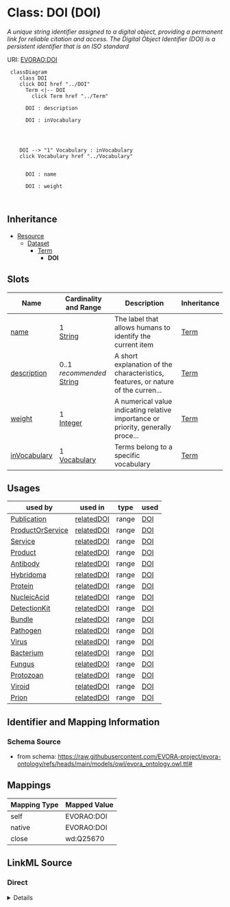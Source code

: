 

# Class: DOI (DOI)


_A unique string identifier assigned to a digital object, providing a permanent link for reliable citation and access.  The Digital Object Identifier (DOI) is a persistent identifier that is an ISO standard_





URI: [EVORAO:DOI](https://raw.githubusercontent.com/EVORA-project/evora-ontology/refs/heads/main/models/owl/evora_ontology.owl.ttl#DOI)






```mermaid
 classDiagram
    class DOI
    click DOI href "../DOI"
      Term <|-- DOI
        click Term href "../Term"
      
      DOI : description
        
      DOI : inVocabulary
        
          
    
    
    DOI --> "1" Vocabulary : inVocabulary
    click Vocabulary href "../Vocabulary"

        
      DOI : name
        
      DOI : weight
        
      
```





## Inheritance
* [Resource](Resource.md)
    * [Dataset](Dataset.md)
        * [Term](Term.md)
            * **DOI**



## Slots

| Name | Cardinality and Range | Description | Inheritance |
| ---  | --- | --- | --- |
| [name](name.md) | 1 <br/> [String](String.md) | The label that allows humans to identify the current item | [Term](Term.md) |
| [description](description.md) | 0..1 _recommended_ <br/> [String](String.md) | A short explanation of the characteristics, features, or nature of the curren... | [Term](Term.md) |
| [weight](weight.md) | 1 <br/> [Integer](Integer.md) | A numerical value indicating relative importance or priority, generally proce... | [Term](Term.md) |
| [inVocabulary](inVocabulary.md) | 1 <br/> [Vocabulary](Vocabulary.md) | Terms belong to a specific vocabulary | [Term](Term.md) |





## Usages

| used by | used in | type | used |
| ---  | --- | --- | --- |
| [Publication](Publication.md) | [relatedDOI](relatedDOI.md) | range | [DOI](DOI.md) |
| [ProductOrService](ProductOrService.md) | [relatedDOI](relatedDOI.md) | range | [DOI](DOI.md) |
| [Service](Service.md) | [relatedDOI](relatedDOI.md) | range | [DOI](DOI.md) |
| [Product](Product.md) | [relatedDOI](relatedDOI.md) | range | [DOI](DOI.md) |
| [Antibody](Antibody.md) | [relatedDOI](relatedDOI.md) | range | [DOI](DOI.md) |
| [Hybridoma](Hybridoma.md) | [relatedDOI](relatedDOI.md) | range | [DOI](DOI.md) |
| [Protein](Protein.md) | [relatedDOI](relatedDOI.md) | range | [DOI](DOI.md) |
| [NucleicAcid](NucleicAcid.md) | [relatedDOI](relatedDOI.md) | range | [DOI](DOI.md) |
| [DetectionKit](DetectionKit.md) | [relatedDOI](relatedDOI.md) | range | [DOI](DOI.md) |
| [Bundle](Bundle.md) | [relatedDOI](relatedDOI.md) | range | [DOI](DOI.md) |
| [Pathogen](Pathogen.md) | [relatedDOI](relatedDOI.md) | range | [DOI](DOI.md) |
| [Virus](Virus.md) | [relatedDOI](relatedDOI.md) | range | [DOI](DOI.md) |
| [Bacterium](Bacterium.md) | [relatedDOI](relatedDOI.md) | range | [DOI](DOI.md) |
| [Fungus](Fungus.md) | [relatedDOI](relatedDOI.md) | range | [DOI](DOI.md) |
| [Protozoan](Protozoan.md) | [relatedDOI](relatedDOI.md) | range | [DOI](DOI.md) |
| [Viroid](Viroid.md) | [relatedDOI](relatedDOI.md) | range | [DOI](DOI.md) |
| [Prion](Prion.md) | [relatedDOI](relatedDOI.md) | range | [DOI](DOI.md) |






## Identifier and Mapping Information







### Schema Source


* from schema: https://raw.githubusercontent.com/EVORA-project/evora-ontology/refs/heads/main/models/owl/evora_ontology.owl.ttl#




## Mappings

| Mapping Type | Mapped Value |
| ---  | ---  |
| self | EVORAO:DOI |
| native | EVORAO:DOI |
| close | wd:Q25670 |







## LinkML Source

<!-- TODO: investigate https://stackoverflow.com/questions/37606292/how-to-create-tabbed-code-blocks-in-mkdocs-or-sphinx -->

### Direct

<details>
```yaml
name: DOI
description: A unique string identifier assigned to a digital object, providing a
  permanent link for reliable citation and access.  The Digital Object Identifier
  (DOI) is a persistent identifier that is an ISO standard
title: DOI
from_schema: https://raw.githubusercontent.com/EVORA-project/evora-ontology/refs/heads/main/models/owl/evora_ontology.owl.ttl#
close_mappings:
- wd:Q25670
is_a: Term

```
</details>

### Induced

<details>
```yaml
name: DOI
description: A unique string identifier assigned to a digital object, providing a
  permanent link for reliable citation and access.  The Digital Object Identifier
  (DOI) is a persistent identifier that is an ISO standard
title: DOI
from_schema: https://raw.githubusercontent.com/EVORA-project/evora-ontology/refs/heads/main/models/owl/evora_ontology.owl.ttl#
close_mappings:
- wd:Q25670
is_a: Term
attributes:
  name:
    name: name
    description: The label that allows humans to identify the current item
    title: name
    comments:
    - 'The title of the item should be as short and descriptive as possible. E.g.
      for virus products it should basically be based on the following Pattern:

      "Virus name", "virus host type", "collection year", "country of collection"
      ex "suspected epidemiological origin", "genotype", "strain", "variant name or
      specific feature"'
    from_schema: https://raw.githubusercontent.com/EVORA-project/evora-ontology/refs/heads/main/models/owl/evora_ontology.owl.ttl#
    exact_mappings:
    - dct:title
    close_mappings:
    - rdfs:label
    rank: 1000
    alias: name
    owner: DOI
    domain_of:
    - Term
    - DataService
    - Catalogue
    - PersonOrOrganization
    - ProductOrService
    - File
    - ContactPoint
    - License
    - Certification
    range: string
    required: true
    multivalued: false
  description:
    name: description
    description: A short explanation of the characteristics, features, or nature of
      the current item
    title: description
    comments:
    - 'Describe this item in few lines. This description will serve as a summary to
      present the item.

      '
    from_schema: https://raw.githubusercontent.com/EVORA-project/evora-ontology/refs/heads/main/models/owl/evora_ontology.owl.ttl#
    exact_mappings:
    - dct:description
    rank: 1000
    alias: description
    owner: DOI
    domain_of:
    - Term
    - DataService
    - Catalogue
    - PersonOrOrganization
    - ProductOrService
    - File
    - ContactPoint
    - License
    - Certification
    range: string
    required: false
    recommended: true
    multivalued: false
  weight:
    name: weight
    description: A numerical value indicating relative importance or priority, generally
      processed in ascending order. This weight helps prioritize content when organizing
      or processing data. Its value can be negative, with a default set to 0
    title: weight
    from_schema: https://raw.githubusercontent.com/EVORA-project/evora-ontology/refs/heads/main/models/owl/evora_ontology.owl.ttl#
    close_mappings:
    - adms:status
    rank: 1000
    ifabsent: int(0)
    alias: weight
    owner: DOI
    domain_of:
    - Term
    - DataProvider
    range: integer
    required: true
    multivalued: false
  inVocabulary:
    name: inVocabulary
    description: Terms belong to a specific vocabulary
    title: in Vocabulary
    from_schema: https://raw.githubusercontent.com/EVORA-project/evora-ontology/refs/heads/main/models/owl/evora_ontology.owl.ttl#
    close_mappings:
    - wdp:P972
    rank: 1000
    alias: inVocabulary
    owner: DOI
    domain_of:
    - Term
    range: Vocabulary
    required: true
    multivalued: false

```
</details>